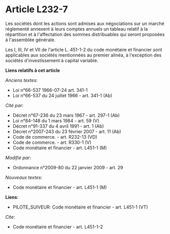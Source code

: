 # Article L232-7

Les sociétés dont les actions sont admises aux négociations sur un marché  réglementé annexent à leurs comptes annuels un
tableau relatif à la répartition  et à l'affectation des sommes distribuables qui seront proposées à l'assemblée  générale.

Les I, III, IV et VII de l'article L. 451-1-2 du  code monétaire et financier sont applicables aux sociétés mentionnées au
premier  alinéa, à l'exception des sociétés d'investissement à capital variable.

**Liens relatifs à cet article**

_Anciens textes_:

  - Loi n°66-537 1966-07-24 art. 341-1
  - Loi n°66-537 du 24 juillet 1966 - art. 341-1 (Ab)

_Cité par_:

  - Décret n°67-236 du 23 mars 1967 - art. 297-1 (Ab)
  - Loi n°84-148 du 1 mars 1984 - art. 59 (V)
  - Décret n°91-337 du 4 avril 1991 - art. 1 (Ab)
  - Décret  n°2007-243 du 23 février 2007 - art. 11 (Ab)
  - Code de commerce. - art. R232-13 (VD)
  - Code de commerce. - art. R330-1 (V)
  - Code monétaire et financier - art. L451-1 (M)

_Modifié par_:

  - Ordonnance n°2009-80 du 22 janvier 2009 - art. 29

_Nouveaux textes_:

  - Code monétaire et financier - art. L451-1 (M)

**Liens**:

  - PILOTE_SUIVEUR: Code monétaire et financier - art. L451-1 (VT)

_Cite_:

  - Code monétaire et financier - art. L451-1-2
